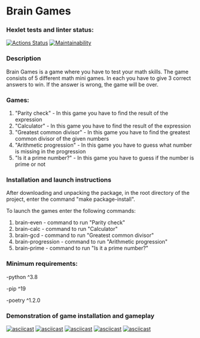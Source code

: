 # Brain Games

### Hexlet tests and linter status:
[![Actions Status](https://github.com/EvgenyCh97/python-project-49/workflows/hexlet-check/badge.svg)](https://github.com/EvgenyCh97/python-project-49/actions)
[![Maintainability](https://api.codeclimate.com/v1/badges/ee9371a3a5dce858011b/maintainability)](https://codeclimate.com/github/EvgenyCh97/Brain-Games/maintainability)

### Description
Brain Games is a game where you have to test your math skills. The game consists of 5 different math mini games. In each you have to give 3 correct answers to win. If the answer is wrong, the game will be over.

### Games:
1. "Parity check" - In this game you have to find the result of the expression
2. "Calculator" - In this game you have to find the result of the expression
3. "Greatest common divisor" - In this game you have to find the greatest common divisor of the given numbers
4. "Arithmetic progression" - In this game you have to guess what number is missing in the progression
5. "Is it a prime number?" - In this game you have to guess if the number is prime or not

### Installation and launch instructions
After downloading and unpacking the package, in the root directory of the project, enter the command "make package-install".

To launch the games enter the following commands:
1. brain-even - command to run "Parity check"
2. brain-calc - command to run "Calculator"
3. brain-gcd - command to run "Greatest common divisor"
4. brain-progression - command to run "Arithmetic progression"
5. brain-prime - command to run "Is it a prime number?"

### Minimum requirements:
-python ^3.8

-pip ^19

-poetry ^1.2.0

### Demonstration of game installation and gameplay
[![asciicast](https://asciinema.org/a/fnuKtEpEdP64uW33lyyxXaz3n.svg)](https://asciinema.org/a/fnuKtEpEdP64uW33lyyxXaz3n)
[![asciicast](https://asciinema.org/a/ZgZVrlwI9wcySh7GixkxDQkho.svg)](https://asciinema.org/a/ZgZVrlwI9wcySh7GixkxDQkho)
[![asciicast](https://asciinema.org/a/6QT3h2n9Rj8oGH4Mq3UvoYTAY.svg)](https://asciinema.org/a/6QT3h2n9Rj8oGH4Mq3UvoYTAY)
[![asciicast](https://asciinema.org/a/fDPq000oBxiB0WDiSgnZbPzh2.svg)](https://asciinema.org/a/fDPq000oBxiB0WDiSgnZbPzh2)
[![asciicast](https://asciinema.org/a/4Uls4zIpzcMTkrgaqklzk3cj7.svg)](https://asciinema.org/a/4Uls4zIpzcMTkrgaqklzk3cj7)
